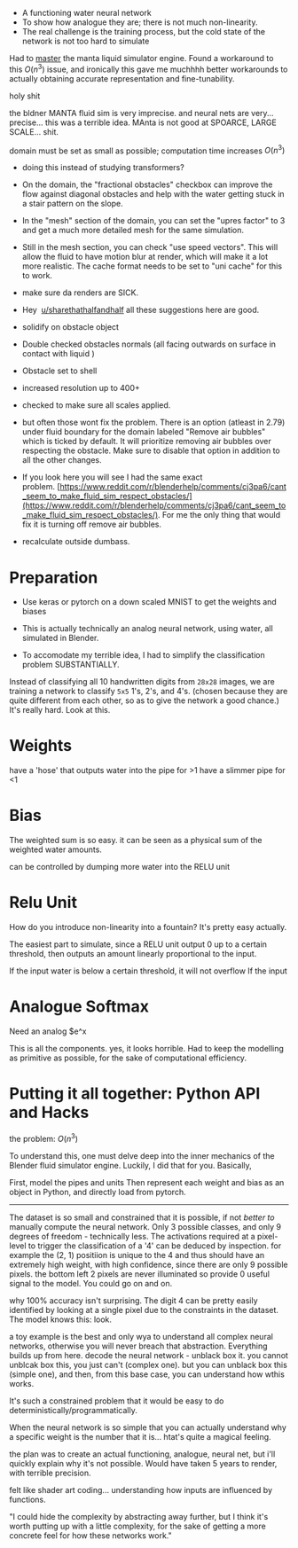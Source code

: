 - A functioning water neural network
- To show how analogue they are; there is not much non-linearity. 
- The real challenge is the training process, but the cold state of the network is not too hard to simulate

Had to [master](https://youtu.be/ESShqTMvZWU?si=bravVaEtG3BwrLT6) the manta liquid simulator engine. Found a workaround to this $O(n^3)$ issue, and ironically this gave me muchhhh better workarounds to actually obtaining accurate representation and fine-tunability. 

holy shit

the bldner MANTA fluid sim is very imprecise. and neural nets are very... precise... this was a terrible idea. 
MAnta is not good at SPOARCE, LARGE SCALE... shit. 

domain must be set as small as possible; computation time increases $O(n^3)$

- doing this instead of studying transformers? 
- On the domain, the "fractional obstacles" checkbox can improve the flow against diagonal obstacles and help with the water getting stuck in a stair pattern on the slope.
- In the "mesh" section of the domain, you can set the "upres factor" to 3 and get a much more detailed mesh for the same simulation. 
- Still in the mesh section, you can check "use speed vectors". This will allow the fluid to have motion blur at render, which will make it a lot more realistic. The cache format needs to be set to "uni cache" for this to work.
- make sure da renders are SICK. 
- Hey  [u/sharethathalfandhalf](https://www.reddit.com/user/sharethathalfandhalf/) all these suggestions here are good.

- solidify on obstacle object
- Double checked obstacles normals (all facing outwards on surface in contact with liquid )
- Obstacle set to shell
- increased resolution up to 400+
- checked to make sure all scales applied.
- but often those wont fix the problem. There is an option (atleast in 2.79) under fluid boundary for the domain labeled "Remove air bubbles" which is ticked by default. It will prioritize removing air bubbles over respecting the obstacle. Make sure to disable that option in addition to all the other changes.

- If you look here you will see I had the same exact problem. [https://www.reddit.com/r/blenderhelp/comments/cj3pa6/cant_seem_to_make_fluid_sim_respect_obstacles/](https://www.reddit.com/r/blenderhelp/comments/cj3pa6/cant_seem_to_make_fluid_sim_respect_obstacles/). For me the only thing that would fix it is turning off remove air bubbles.
- recalculate outside dumbass. 


# Preparation

- Use keras or pytorch on a down scaled MNIST to get the weights and biases 

- This is actually technically an analog neural network, using water, all simulated in Blender. 
- To accomodate my terrible idea, I had to simplify the classification problem SUBSTANTIALLY. 

Instead of classifying all 10 handwritten digits from `28x28` images, we are training a network to classify `5x5` 1's, 2's, and 4's. (chosen because they are quite different from each other, so as to give the network a good chance.) It's really hard. Look at this. 

# Weights 

have a 'hose' that outputs water into the pipe for >1
have a slimmer pipe for <1

# Bias 

The weighted sum is so easy. it can be seen as a physical sum of the weighted water amounts. 

can be controlled by dumping more water into the RELU unit

# Relu Unit

How do you introduce non-linearity into a fountain? It's pretty easy actually.

The easiest part to simulate, since a RELU unit output 0 up to a certain threshold, then outputs an amount linearly proportional to the input. 

If the input water is below a certain threshold, it will not overflow
If the input 

# Analogue Softmax

Need an analog $e^x

This is all the components. yes, it looks horrible. Had to keep the modelling as primitive as possible, for the sake of computational efficiency. 

# Putting it all together: Python API and Hacks

the problem: $O(n^3)$

To understand this, one must delve deep into the inner mechanics of the Blender fluid simulator engine. Luckily, I did that for you. Basically, 

First, model the pipes and units
Then represent each weight and bias as an object in Python, and directly load from pytorch. 


---

The dataset is so small and constrained that it is possible, if not *better to* manually compute the neural network. Only 3 possible classes, and only 9 degrees of freedom - technically less. 
The activations required at a pixel-level to trigger the classification of a '4' can be deduced by inspection. for example the (2, 1) positiion is unique to the 4 and thus should have an extremely high weight, with high confidence, since there are only 9 possible pixels. the bottom left 2 pixels are never illuminated so provide 0 useful signal to the model. You could go on and on.  

why 100% accuracy isn't surprising. The digit 4 can be pretty easily identified by looking at a single pixel due to the constraints in the dataset. 
The model knows this: look. 

a toy example is the best and only wya to understand all complex neural networks, otherwise you will never breach that abstraction. Everything builds up from here. decode the neural network - unblack box it. you cannot unblcak box this, you just can't (complex one). but you can unblack box this (simple one), and then, from this base case, you can understand how wthis works. 

It's such a constrained problem that it would be easy to do deterministically/programmatically. 

When the neural network is so simple that you can actually understand why a specific weight is the number that it is... htat's quite a magical feeling. 

the plan was to create an actual functioning, analogue, neural net, but i'll quickly explain why it's not possible. Would have taken 5 years to render, with terrible precision. 

felt like shader art coding... understanding how inputs are influenced by functions. 

"I could hide the complexity by abstracting away further, but I think it's worth putting up with a little complexity, for the sake of getting a more concrete feel for how these networks work."